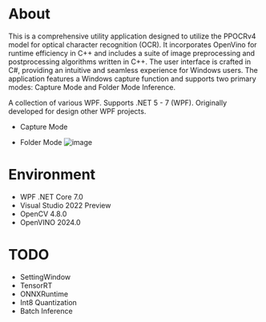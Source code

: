 # About
This is a comprehensive utility application designed to utilize the PPOCRv4 model for optical character recognition (OCR). It incorporates OpenVino for runtime efficiency in C++ and includes a suite of image preprocessing and postprocessing algorithms written in C++. The user interface is crafted in C#, providing an intuitive and seamless experience for Windows users. The application features a Windows capture function and supports two primary modes: Capture Mode and Folder Mode Inference.

A collection of various WPF. Supports .NET 5 - 7 (WPF). Originally developed for design other WPF projects.
 
- Capture Mode

- Folder Mode
![image](https://github.com/jinida/ScanOCR/assets/68053155/705bc29e-bbf5-43d8-9023-2c46c9109aa2)

# Environment
- WPF .NET Core 7.0
- Visual Studio 2022 Preview
- OpenCV 4.8.0
- OpenVINO 2024.0

# TODO
 - SettingWindow
 - TensorRT
 - ONNXRuntime
 - Int8 Quantization
 - Batch Inference